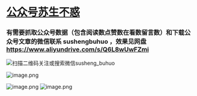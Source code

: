 # [公众号苏生不惑](https://mp.weixin.qq.com/s/AW58m6TZGBBZLm-ScnuvGw)
### 有需要抓取公众号数据（包含阅读数点赞数在看数留言数）和下载公众号文章的微信联系 sushengbuhuo ，效果见网盘 https://www.aliyundrive.com/s/Q6L8wUwFZmi

![扫描二维码关注或搜索微信susheng_buhuo](https://upload-images.jianshu.io/upload_images/23152173-61c280d775baf3e6.png?imageMogr2/auto-orient/strip%7CimageView2/2/w/1240)

![image.png](https://upload-images.jianshu.io/upload_images/23152173-ceed19e73fd726b5.png?imageMogr2/auto-orient/strip%7CimageView2/2/w/1240)


 ![image.png](https://upload-images.jianshu.io/upload_images/23152173-49630c783a8b1a73.png?imageMogr2/auto-orient/strip%7CimageView2/2/w/1240)
![image.png](https://upload-images.jianshu.io/upload_images/23152173-4eb0e8de96495054.png?imageMogr2/auto-orient/strip%7CimageView2/2/w/1240)

